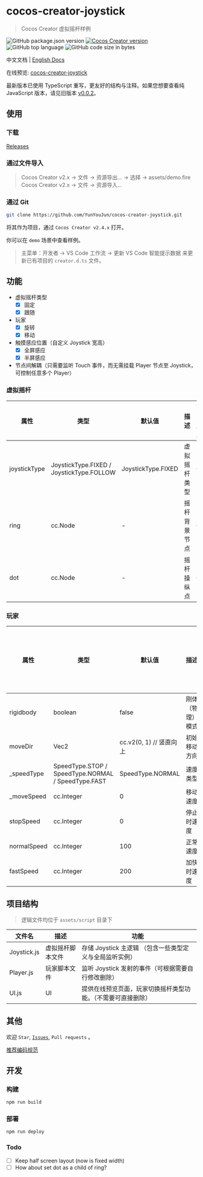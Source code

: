# cocos-creator-joystick

> Cocos Creator 虚拟摇杆样例

![GitHub package.json version](https://img.shields.io/github/package-json/v/YunYouJun/cocos-creator-joystick.svg?style=social)
[![Cocos Creator version](https://img.shields.io/badge/Cocos_Creator-v2.4.x-blue.svg?style=social)](https://www.cocos.com/creator)
![GitHub top language](https://img.shields.io/github/languages/top/YunYouJun/cocos-creator-joystick.svg?style=social&logo=typescript)
![GitHub code size in bytes](https://img.shields.io/github/languages/code-size/YunYouJun/cocos-creator-joystick.svg?style=social&logo=visual-studio-code)

中文文档 | [English Docs](./README.en.md)

在线预览: [cocos-creator-joystick](https://yunyoujun.github.io/cocos-creator-joystick)

最新版本已使用 TypeScript 重写，更友好的结构与注释。如果您想要查看纯 JavaScript 版本，请见旧版本 [v0.0.2](https://github.com/YunYouJun/cocos-creator-joystick/releases/tag/v0.0.2)。

## 使用

### 下载

[Releases](https://github.com/YunYouJun/cocos-creator-joystick/releases)

### 通过文件导入

> Cocos Creator v2.x -> 文件 -> 资源导出... -> 选择 -> assets/demo.fire
> Cocos Creator v2.x -> 文件 -> 资源导入...

### 通过 Git

```sh
git clone https://github.com/YunYouJun/cocos-creator-joystick.git
```

将其作为项目，通过 `Cocos Creator v2.4.x` 打开。

你可以在 `demo` 场景中查看样例。

> 主菜单：开发者 -> VS Code 工作流 -> 更新 VS Code 智能提示数据 来更新已有项目的 `creator.d.ts` 文件。

## 功能

- 虚拟摇杆类型
  - [x] 固定
  - [x] 跟随
- 玩家
  - [x] 旋转
  - [x] 移动
- 触摸感应位置（自定义 Joystick 宽高）
  - [x] 全屏感应
  - [x] 半屏感应
- 节点间解耦（只需要监听 Touch 事件，而无需挂载 Player 节点至 Joystick，可控制任意多个 Player）

### 虚拟摇杆

| 属性         | 类型                                     | 默认值             | 描述         | 可自定义 |
| ------------ | ---------------------------------------- | ------------------ | ------------ | -------- |
| joystickType | JoystickType.FIXED / JoystickType.FOLLOW | JoystickType.FIXED | 虚拟摇杆类型 | √        |
| ring         | cc.Node                                  | -                  | 摇杆背景节点 | √        |
| dot          | cc.Node                                  | -                  | 摇杆操纵点   | √        |

### 玩家

| 属性        | 类型                                               | 默认值                  | 描述             | 由虚拟摇杆控制 | 可自定义 |
| ----------- | -------------------------------------------------- | ----------------------- | ---------------- | -------------- | -------- |
| rigidbody   | boolean                                            | false                   | 刚体（物理）模式 | ×              | x        |
| moveDir     | Vec2                                               | cc.v2(0, 1) // 竖直向上 | 初始移动方向     | √              | √        |
| \_speedType | SpeedType.STOP / SpeedType.NORMAL / SpeedType.FAST | SpeedType.NORMAL        | 速度类型         | √              | ×        |
| \_moveSpeed | cc.Integer                                         | 0                       | 移动速度         | ×              | ×        |
| stopSpeed   | cc.Integer                                         | 0                       | 停止时速度       | ×              | √        |
| normalSpeed | cc.Integer                                         | 100                     | 正常速度         | ×              | √        |
| fastSpeed   | cc.Integer                                         | 200                     | 加快时速度       | ×              | √        |

## 项目结构

> 逻辑文件均位于 `assets/script` 目录下

| 文件名      | 描述             | 功能                                                         |
| ----------- | ---------------- | ------------------------------------------------------------ |
| Joystick.js | 虚拟摇杆脚本文件 | 存储 Joystick 主逻辑 （包含一些类型定义与全局监听实例）      |
| Player.js   | 玩家脚本文件     | 监听 Joystick 发射的事件（可根据需要自行修改删除）           |
| UI.js       | UI               | 提供在线预览页面，玩家切换摇杆类型功能。（不需要可直接删除） |

## 其他

欢迎 `Star`, [`Issues`](https://github.com/YunYouJun/cocos-creator-joystick/issues), `Pull requests` 。

[推荐编码规范](https://docs.cocos.com/creator/manual/zh/scripting/reference/coding-standards.html)

## 开发

### 构建

```sh
npm run build
```

### 部署

```sh
npm run deploy
```

### Todo

- [ ] Keep half screen layout (now is fixed width)
- [ ] How about set dot as a child of ring?
